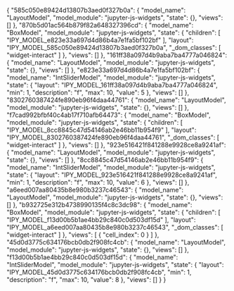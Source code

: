 {
    "585c050e89424d13807b3aed0f327b0a": {
        "model_name": "LayoutModel",
        "model_module": "jupyter-js-widgets",
        "state": {},
        "views": []
    },
    "870b5d01ac564b879f82a648327396cd": {
        "model_name": "BoxModel",
        "model_module": "jupyter-js-widgets",
        "state": {
            "children": [
                "IPY_MODEL_e823e33a697d4d86b4a7e1fa5bf102bf"
            ],
            "layout": "IPY_MODEL_585c050e89424d13807b3aed0f327b0a",
            "_dom_classes": [
                "widget-interact"
            ]
        },
        "views": []
    },
    "161ff38a097d4b9aba7ba4777a046824": {
        "model_name": "LayoutModel",
        "model_module": "jupyter-js-widgets",
        "state": {},
        "views": []
    },
    "e823e33a697d4d86b4a7e1fa5bf102bf": {
        "model_name": "IntSliderModel",
        "model_module": "jupyter-js-widgets",
        "state": {
            "layout": "IPY_MODEL_161ff38a097d4b9aba7ba4777a046824",
            "min": 1,
            "description": "f",
            "max": 10,
            "value": 5
        },
        "views": []
    },
    "8302760387424fe890eb96f4daa44761": {
        "model_name": "LayoutModel",
        "model_module": "jupyter-js-widgets",
        "state": {},
        "views": []
    },
    "f7cad992bfbf40c4ab17f710afb64473": {
        "model_name": "BoxModel",
        "model_module": "jupyter-js-widgets",
        "state": {
            "children": [
                "IPY_MODEL_8cc8845c47d54146ab2e46bb11b954f9"
            ],
            "layout": "IPY_MODEL_8302760387424fe890eb96f4daa44761",
            "_dom_classes": [
                "widget-interact"
            ]
        },
        "views": []
    },
    "923e516421f841288e9928ce8a9241af": {
        "model_name": "LayoutModel",
        "model_module": "jupyter-js-widgets",
        "state": {},
        "views": []
    },
    "8cc8845c47d54146ab2e46bb11b954f9": {
        "model_name": "IntSliderModel",
        "model_module": "jupyter-js-widgets",
        "state": {
            "layout": "IPY_MODEL_923e516421f841288e9928ce8a9241af",
            "min": 1,
            "description": "f",
            "max": 10,
            "value": 6
        },
        "views": []
    },
    "a6eed007aa80435b8e980b3237c46543": {
        "model_name": "LayoutModel",
        "model_module": "jupyter-js-widgets",
        "state": {},
        "views": []
    },
    "b932725e312b4738990135f4c8c3dc98": {
        "model_name": "BoxModel",
        "model_module": "jupyter-js-widgets",
        "state": {
            "children": [
                "IPY_MODEL_f13d00b5b1ae4bb29c840c0d503df15d"
            ],
            "layout": "IPY_MODEL_a6eed007aa80435b8e980b3237c46543",
            "_dom_classes": [
                "widget-interact"
            ]
        },
        "views": [
            {
                "cell_index": 0
            }
        ]
    },
    "45d0d3775c634176bcb0db2f908fc4cb": {
        "model_name": "LayoutModel",
        "model_module": "jupyter-js-widgets",
        "state": {},
        "views": []
    },
    "f13d00b5b1ae4bb29c840c0d503df15d": {
        "model_name": "IntSliderModel",
        "model_module": "jupyter-js-widgets",
        "state": {
            "layout": "IPY_MODEL_45d0d3775c634176bcb0db2f908fc4cb",
            "min": 1,
            "description": "f",
            "max": 10,
            "value": 8
        },
        "views": []
    }
}
